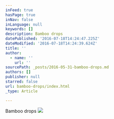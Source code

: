 ```yaml
---
inFeed: true
hasPage: true
inNav: false
inLanguage: null
keywords: []
description: Bamboo drops
datePublished: '2016-07-18T14:24:47.225Z'
dateModified: '2016-07-18T14:24:39.624Z'
title: ''
author:
  - name: ''
    url: ''
sourcePath: _posts/2016-05-31-bamboo-drops.md
authors: []
publisher: null
starred: false
url: bamboo-drops/index.html
_type: Article

---
```

Bamboo drops
![](https://s3-us-west-2.amazonaws.com/the-grid-img/p/482eef7a85eede53a061a39722712e52b773355f.jpg)
